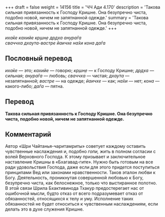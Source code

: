 +++
draft = false
weight = 14156
title = 'ЧЧ Ади 4.170'
description = 'Такова сильная привязанность к Господу Кришне. Она безупречно чиста, подобно новой, ничем не запятнанной одежде.'
summary = 'Такова сильная привязанность к Господу Кришне. Она безупречно чиста, подобно новой, ничем не запятнанной одежде.'
+++

_иха̄ке кахийе кр̣шн̣е др̣д̣ха анура̄га  
сваччха дхаута-вастре йаичхе на̄хи кона да̄га_

## Пословный перевод

_иха̄ке_ — это; _кахийе_ — говорю; _кр̣шн̣е_ — к Господу Кришне; _др̣д̣ха_ — сильная; _анура̄га_ — любовь; _сваччха_ — чистая; _дхаута_ — незапятнанной; _вастре_ — на одежде; _йаичхе_ — как; _на̄хи_ — нет; _кона_ — какого-либо; _да̄га_ — пятна.

## Перевод

**Такова сильная привязанность к Господу Кришне. Она безупречно чиста, подобно новой, ничем не запятнанной одежде.**

## Комментарий

Автор «Шри Чайтанья-чаритамриты» советует каждому оставить чувственные наслаждения и, подобно _гопи,_ жить в полном согласии с волей Верховного Господа. К этому призывает и заключительное наставление Кришны в «Бхагавад-гите». Нужно быть готовым на все ради удовольствия Господа, даже если для этого придется поступиться принципами Вед или законами нравственности. Таков эталон любви к Богу. Деятельность, проникнутая совершенной любовью к Богу, безупречно чиста, как белоснежное, только что выстиранное полотно. В этой связи Шрила Бхактивинода Тхакур предостерегает нас от ошибочной мысли, будто отказ от всего подразумевает отказ от обязанностей, относящихся к телу и уму. Исполнение таких обязанностей не будет относиться к чувственным наслаждениям, если делать это в духе служения Кришне.
